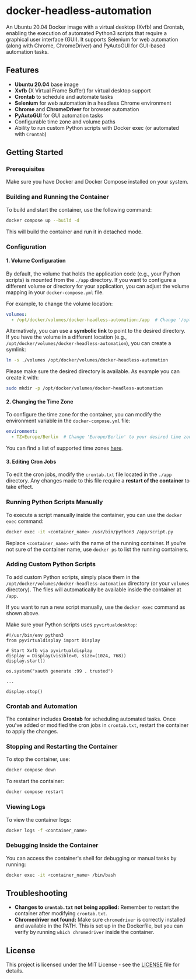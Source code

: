 # docker-headless-automation
An Ubuntu 20.04 Docker image with a virtual desktop (Xvfb) and Crontab, enabling the execution of automated Python3 scripts that require a graphical user interface (GUI). It supports Selenium for web automation (along with Chrome, ChromeDriver) and PyAutoGUI for GUI-based automation tasks.

## Features

- **Ubuntu 20.04** base image
- **Xvfb** (X Virtual Frame Buffer) for virtual desktop support
- **Crontab** to schedule and automate tasks
- **Selenium** for web automation in a headless Chrome environment
- **Chrome** and **ChromeDriver** for browser automation
- **PyAutoGUI** for GUI automation tasks
- Configurable time zone and volume paths
- Ability to run custom Python scripts with Docker exec (or automated with `Crontab`)

## Getting Started

### Prerequisites

Make sure you have Docker and Docker Compose installed on your system.

### Building and Running the Container

To build and start the container, use the following command:

```bash
docker compose up --build -d
````

This will build the container and run it in detached mode.

### Configuration

#### 1. **Volume Configuration**

By default, the volume that holds the application code (e.g., your Python scripts) is mounted from the `./app` directory. If you want to configure a different volume or directory for your application, you can adjust the volume mapping in your `docker-compose.yml` file.

For example, to change the volume location:

```yaml
volumes:
  - /opt/docker/volumes/docker-headless-automation:/app  # Change '/opt/docker/volumes/docker-headless-automation' to your desired directory
```

Alternatively, you can use a **symbolic link** to point to the desired directory. If you have the volume in a different location (e.g., `/opt/docker/volumes/docker-headless-automation`), you can create a symlink:

```bash
ln -s ./volumes /opt/docker/volumes/docker-headless-automation
```

Please make sure the desired directory is available. As example you can create it with:

```bash
sudo mkdir -p /opt/docker/volumes/docker-headless-automation
```

#### 2. **Changing the Time Zone**

To configure the time zone for the container, you can modify the environment variable in the `docker-compose.yml` file:

```yaml
environment:
  - TZ=Europe/Berlin  # Change 'Europe/Berlin' to your desired time zone
```

You can find a list of supported time zones [here](https://en.wikipedia.org/wiki/List_of_tz_database_time_zones).

#### 3. **Editing Cron Jobs**

To edit the cron jobs, modify the `crontab.txt` file located in the `./app` directory. Any changes made to this file require a **restart of the container** to take effect.

### Running Python Scripts Manually

To execute a script manually inside the container, you can use the `docker exec` command:

```bash
docker exec -it <container_name> /usr/bin/python3 /app/script.py
```

Replace `<container_name>` with the name of the running container. If you're not sure of the container name, use `docker ps` to list the running containers.

### Adding Custom Python Scripts

To add custom Python scripts, simply place them in the `/opt/docker/volumes/docker-headless-automation` directory (or your `volumes` directory). The files will automatically be available inside the container at `/app`.

If you want to run a new script manually, use the `docker exec` command as shown above.

Make sure your Python scripts uses `pyvirtualdesktop`:

```
#!/usr/bin/env python3
from pyvirtualdisplay import Display

# Start Xvfb via pyvirtualdisplay
display = Display(visible=0, size=(1024, 768))
display.start()

os.system("xauth generate :99 . trusted")

...

display.stop()
```

### Crontab and Automation

The container includes **Crontab** for scheduling automated tasks. Once you've added or modified the cron jobs in `crontab.txt`, restart the container to apply the changes.

### Stopping and Restarting the Container

To stop the container, use:

```bash
docker compose down
```

To restart the container:

```bash
docker compose restart
```

### Viewing Logs

To view the container logs:

```bash
docker logs -f <container_name>
```

### Debugging Inside the Container

You can access the container's shell for debugging or manual tasks by running:

```bash
docker exec -it <container_name> /bin/bash
```

## Troubleshooting

* **Changes to `crontab.txt` not being applied:** Remember to restart the container after modifying `crontab.txt`.
* **Chromedriver not found:** Make sure `chromedriver` is correctly installed and available in the PATH. This is set up in the Dockerfile, but you can verify by running `which chromedriver` inside the container.

## License

This project is licensed under the MIT License - see the [LICENSE](LICENSE) file for details.
